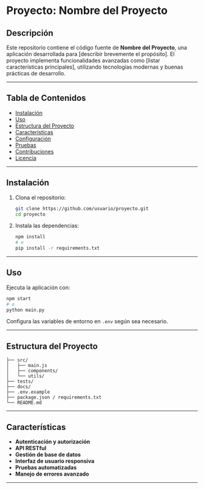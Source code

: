 # Proyecto: Nombre del Proyecto

## Descripción

Este repositorio contiene el código fuente de **Nombre del Proyecto**, una aplicación desarrollada para [describir brevemente el propósito]. El proyecto implementa funcionalidades avanzadas como [listar características principales], utilizando tecnologías modernas y buenas prácticas de desarrollo.

---

## Tabla de Contenidos

- [Instalación](#instalación)
- [Uso](#uso)
- [Estructura del Proyecto](#estructura-del-proyecto)
- [Características](#características)
- [Configuración](#configuración)
- [Pruebas](#pruebas)
- [Contribuciones](#contribuciones)
- [Licencia](#licencia)

---

## Instalación

1. Clona el repositorio:
    ```bash
    git clone https://github.com/usuario/proyecto.git
    cd proyecto
    ```
2. Instala las dependencias:
    ```bash
    npm install
    # o
    pip install -r requirements.txt
    ```

---

## Uso

Ejecuta la aplicación con:
```bash
npm start
# o
python main.py
```
Configura las variables de entorno en `.env` según sea necesario.

---

## Estructura del Proyecto

```
├── src/
│   ├── main.js
│   ├── components/
│   └── utils/
├── tests/
├── docs/
├── .env.example
├── package.json / requirements.txt
└── README.md
```

---

## Características

- **Autenticación y autorización**
- **API RESTful**
- **Gestión de base de datos**
- **Interfaz de usuario responsiva**
- **Pruebas automatizadas**
- **Manejo de errores avanzado**

---

